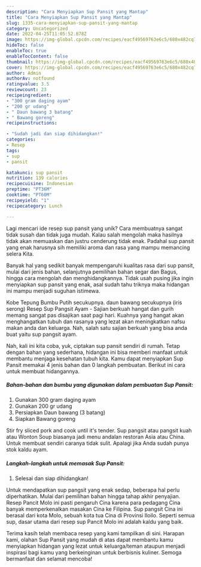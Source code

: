 ```yaml
---
description: "Cara Menyiapkan Sup Pansit yang Mantap"
title: "Cara Menyiapkan Sup Pansit yang Mantap"
slug: 1335-cara-menyiapkan-sup-pansit-yang-mantap
category: Uncategorized
date: 2022-04-25T11:05:52.878Z
image: https://img-global.cpcdn.com/recipes/eacf49569763e6c5/680x482cq70/sup-pansit-foto-resep-utama.jpg
hideToc: false
enableToc: true
enableTocContent: false
thumbnail: https://img-global.cpcdn.com/recipes/eacf49569763e6c5/680x482cq70/sup-pansit-foto-resep-utama.jpg
cover: https://img-global.cpcdn.com/recipes/eacf49569763e6c5/680x482cq70/sup-pansit-foto-resep-utama.jpg
author: Admin
authorAv: notfound
ratingvalue: 3.5
reviewcount: 23
recipeingredient:
- "300 gram daging ayam"
- "200 gr udang"
- " Daun bawang 3 batang"
- " Bawang goreng"
recipeinstructions:

- "Sudah jadi dan siap dihidangkan!"
categories:
- Resep
tags:
- sup
- pansit

katakunci: sup pansit 
nutrition: 139 calories
recipecuisine: Indonesian
preptime: "PT36M"
cooktime: "PT60M"
recipeyield: "1"
recipecategory: Lunch

---
```





Lagi mencari ide resep sup pansit yang unik? Cara membuatnya sangat tidak susah dan tidak juga mudah. Kalau salah mengolah maka hasilnya tidak akan memuaskan dan justru cenderung tidak enak. Padahal sup pansit yang enak harusnya sih memiliki aroma dan rasa yang mampu memancing selera Kita.





Banyak hal yang sedikit banyak mempengaruhi kualitas rasa dari sup pansit, mulai dari jenis bahan, selanjutnya pemilihan bahan segar dan Bagus, hingga cara mengolah dan menghidangkannya. Tidak usah pusing jika ingin menyiapkan sup pansit yang enak,      asal sudah tahu triknya maka hidangan ini mampu menjadi suguhan istimewa.














Kobe Tepung Bumbu Putih secukupnya. daun bawang secukupnya (iris serong) Resep Sup Pangsit Ayam - Sajian berkuah hangat dan gurih memang sangat pas disajikan saat pagi hari. Kuahnya yang hangat akan menghangatkan tubuh dan rasanya yang lezat akan meningkatkan nafsu makan anda dan keluarga. Nah, salah satu sajian berkuah yang bisa anda buat yaitu sup pangsit ayam.






Nah, kali ini kita coba, yuk, ciptakan sup pansit sendiri di rumah. Tetap dengan bahan yang sederhana, hidangan ini bisa memberi manfaat untuk membantu menjaga kesehatan tubuh kita. Kamu dapat menyiapkan Sup Pansit memakai 4 jenis bahan dan 0 langkah pembuatan. Berikut ini cara untuk membuat hidangannya.

<!--inarticleads1-->

##### Bahan-bahan dan bumbu yang digunakan dalam pembuatan Sup Pansit:

1. Gunakan 300 gram daging ayam
1. Gunakan 200 gr udang
1. Persiapkan  Daun bawang (3 batang)
1. Siapkan  Bawang goreng


Stir fry sliced pork and cook until it&#39;s tender. Sup pangsit atau pangsit kuah atau Wonton Soup biasanya jadi menu andalan restoran Asia atau China. Untuk membuat sendiri caranya tidak sulit. Apalagi jika Anda sudah punya stok kaldu ayam. 

<!--inarticleads2-->

##### Langkah-langkah untuk memasak Sup Pansit:


1. Selesai dan siap dihidangkan!

Untuk mendapatkan sup pangsit yang enak sedap, beberapa hal perlu diperhatikan. Mulai dari pemilihan bahan hingga tahap akhir penyajian. Resep Pancit Molo ini pasti pengaruh Cina karena para pedagang Cina banyak memperkenalkan masakan Cina ke Filipina. Sup pangsit Cina ini berasal dari kota Molo, sebuah kota tua Cina di Provinsi Iloilo. Seperti semua sup, dasar utama dari resep sup Pancit Molo ini adalah kaldu yang baik. 

Terima kasih telah membaca resep yang kami tampilkan di sini. Harapan kami, olahan Sup Pansit yang mudah di atas dapat membantu kamu menyiapkan hidangan yang lezat untuk keluarga/teman ataupun menjadi inspirasi bagi kamu yang berkeinginan untuk berbisnis kuliner. Semoga bermanfaat dan selamat mencoba!

